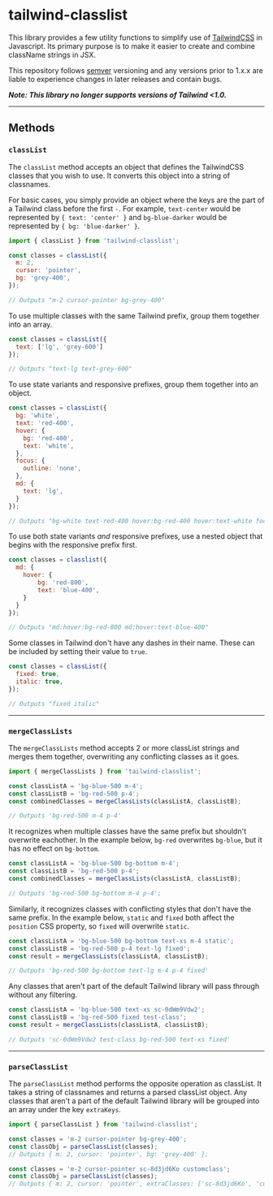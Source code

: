 # tailwind-classlist

This library provides a few utility functions to simplify use of [TailwindCSS](https://tailwindcss.com) in Javascript. Its primary purpose is to make it easier to create and combine className strings in JSX.

This repository follows [semver](https://semver.org/) versioning and any versions prior to 1.x.x are liable to experience changes in later releases and contain bugs.

_**Note: This library no longer supports versions of Tailwind <1.0.**_

---

## Methods

### `classList`
The `classList` method accepts an object that defines the TailwindCSS classes that you wish to use. It converts this object into a string of classnames.

For basic cases, you simply provide an object where the keys are the part of a Tailwind class before the first `-`. For example, `text-center` would be represented by `{ text: 'center' }` and `bg-blue-darker` would be represented by `{ bg: 'blue-darker' }`.

```javascript
import { classList } from 'tailwind-classlist';

const classes = classList({
  m: 2,
  cursor: 'pointer',
  bg: 'grey-400',
});

// Outputs "m-2 cursor-pointer bg-grey-400"
```

To use multiple classes with the same Tailwind prefix, group them together into an array.

```javascript
const classes = classList({
  text: ['lg', 'grey-600']
});

// Outputs "text-lg text-grey-600"
```

To use state variants and responsive prefixes, group them together into an object.

```javascript
const classes = classList({
  bg: 'white',
  text: 'red-400',
  hover: { 
  	bg: 'red-400', 
  	text: 'white',
  },
  focus: {
  	outline: 'none',
  },
  md: {
  	text: 'lg',
  }
});

// Outputs "bg-white text-red-400 hover:bg-red-400 hover:text-white focus:outline-none"
```

To use both state variants *and* responsive prefixes, use a nested object that begins with the responsive prefix first.

```javascript
const classes = classlist({
  md: {
  	hover: {
  		bg: 'red-800',
  		text: 'blue-400',
  	}
  }  
});

// Outputs "md:hover:bg-red-800 md:hover:text-blue-400"
```

Some classes in Tailwind don't have any dashes in their name. These can be included by setting their value to `true`.

```javascript
const classes = classList({
  fixed: true,
  italic: true,
});

// Outputs "fixed italic"
```
---
### `mergeClassLists`
The `mergeClassLists` method accepts 2 or more classList strings and merges them together, overwriting any conflicting classes as it goes.

```javascript
import { mergeClassLists } from 'tailwind-classlist';

const classListA = 'bg-blue-500 m-4';
const classListB = 'bg-red-500 p-4';
const combinedClasses = mergeClassLists(classListA, classListB); 

// Outputs 'bg-red-500 m-4 p-4'
```

It recognizes when multiple classes have the same prefix but shouldn't overwrite eachother. In the example below, `bg-red` overwrites `bg-blue`, but it has no effect on `bg-bottom`.
```javascript
const classListA = 'bg-blue-500 bg-bottom m-4';
const classListB = 'bg-red-500 p-4';
const combinedClasses = mergeClassLists(classListA, classListB);

// Outputs 'bg-red-500 bg-bottom m-4 p-4';
```

Similarly, it recognizes classes with conflicting styles that don't have the same prefix. In the example below, `static` and `fixed` both affect the `position` CSS property, so `fixed` will overwrite `static`.
```javascript
const classListA = 'bg-blue-500 bg-bottom text-xs m-4 static';
const classListB = 'bg-red-500 p-4 text-lg fixed';
const result = mergeClassLists(classListA, classListB);

// Outputs 'bg-red-500 bg-bottom text-lg m-4 p-4 fixed'
```

Any classes that aren't part of the default Tailwind library will pass through without any filtering.
```javascript
const classListA = 'bg-blue-500 text-xs sc-0dWm9Vdw2';
const classListB = 'bg-red-500 fixed test-class';
const result = mergeClassLists(classListA, classListB);

// Outputs 'sc-0dWm9Vdw2 test-class bg-red-500 text-xs fixed'
```
---
### `parseClassList`
The `parseClassList` method performs the opposite operation as classList. It takes a string of classnames and returns a parsed classList object. Any classes that aren't a part of the default Tailwind library will be grouped into an array under the key `extraKeys`.

```javascript
import { parseClassList } from 'tailwind-classlist';

const classes = 'm-2 cursor-pointer bg-grey-400';
const classObj = parseClassList(classes);
// Outputs { m: 2, cursor: 'pointer', bg: 'grey-400' };
```

```javascript
const classes = 'm-2 cursor-pointer sc-8d3jd6Ko customclass';
const classObj = parseClassList(classes);
// Outputs { m: 2, cursor: 'pointer', extraClasses: ['sc-8d3jd6Ko', 'customclass'] };
```

